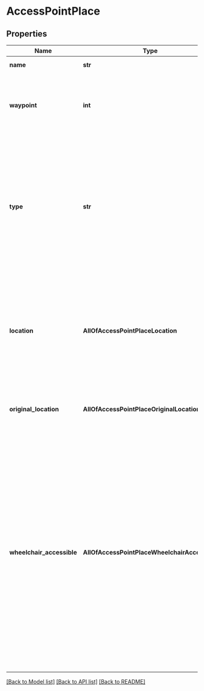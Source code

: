 # AccessPointPlace

## Properties
Name | Type | Description | Notes
------------ | ------------- | ------------- | -------------
**name** | **str** | Location name | [optional] 
**waypoint** | **int** | If present, this place corresponds to the waypoint in the request with the same index. | [optional] 
**type** | **str** | Place type. Each place type can have extra attributes.  **NOTE:** The list of possible place types could be extended in the future. The client application is expected to handle such a case gracefully.  | 
**location** | **AllOfAccessPointPlaceLocation** | The position of this location  This position was used in route calculation. It may be different to the original position provided in the request.  | 
**original_location** | **AllOfAccessPointPlaceOriginalLocation** | If present, the original position of this location provided in the request. | [optional] 
**wheelchair_accessible** | **AllOfAccessPointPlaceWheelchairAccessible** | Information about accessibility for people with a disability and who use a wheelchair.  * &#x60;unknown&#x60; - Accessibility information is not available. * &#x60;yes&#x60; - Access point is wheelchair accessible. * &#x60;limited&#x60; - Accessibility is limited or assistance is required. * &#x60;no&#x60; - No accessible path from the access point to platforms.  | [optional] 

[[Back to Model list]](../README.md#documentation-for-models) [[Back to API list]](../README.md#documentation-for-api-endpoints) [[Back to README]](../README.md)

